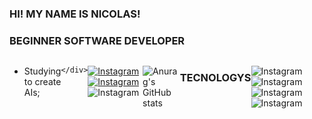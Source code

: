 ### HI! MY NAME IS NICOLAS! 
### BEGINNER SOFTWARE DEVELOPER

<div style="display: flex; "><br/>
    <div>
    <ul>
        <li>Studying to create AIs;</li>
    </ul>
  </div>
    <div>
   
    </div>
</div><br/><br/>




[![Instagram](https://img.shields.io/badge/Instagram-E4405F?style=for-the-badge&logo=instagram&logoColor=white)](https://www.instagram.com/caixinhadonicolas/)
[![Instagram](https://img.shields.io/badge/Pinterest-%23E60023.svg?&style=for-the-badge&logo=Pinterest&logoColor=white)](https://br.pinterest.com/nicolashhenrique7/)
![Instagram](https://img.shields.io/badge/LinkedIn-0077B5?style=for-the-badge&logo=linkedin&logoColor=white)

<br/>

![Anurag's GitHub stats](https://github-readme-stats.vercel.app/api?username=NicolasHh7&show_icons=true&theme=radical)

### TECNOLOGYS 

<br/>

![Instagram](https://img.shields.io/badge/Python-3776AB?style=for-the-badge&logo=python&logoColor=white)
![Instagram](https://img.shields.io/badge/C%23-239120?style=for-the-badge&logo=c-sharp&logoColor=white)
![Instagram](https://img.shields.io/badge/CSS-239120?&style=for-the-badge&logo=css3&logoColor=white)
![Instagram](https://img.shields.io/badge/HTML5-E34F26?style=for-the-badge&logo=html5&logoColor=white)




